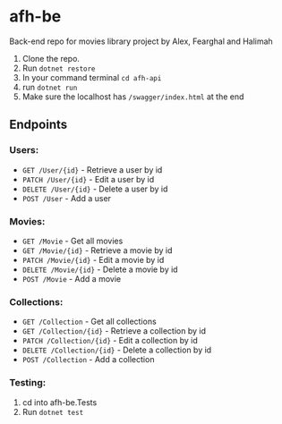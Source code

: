 # afh-be
Back-end repo for movies library project by Alex, Fearghal and Halimah

1. Clone the repo.
2. Run ```dotnet restore```
3. In your command terminal ```cd afh-api```
4. run ```dotnet run```
5. Make sure the localhost has ```/swagger/index.html``` at the end 
 
## Endpoints

### Users:
-   `GET /User/{id}` - Retrieve a user by id
-   `PATCH /User/{id}` - Edit a user by id
-   `DELETE /User/{id}` - Delete a user by id
-   `POST /User` - Add a user

### Movies: 
-   `GET /Movie` - Get all movies
-   `GET /Movie/{id}` - Retrieve a movie by id
-   `PATCH /Movie/{id}` - Edit a movie by id
-   `DELETE /Movie/{id}` - Delete a movie by id
-   `POST /Movie` - Add a movie

### Collections: 
-   `GET /Collection` - Get all collections
-   `GET /Collection/{id}` - Retrieve a collection by id
-   `PATCH /Collection/{id}` - Edit a collection by id
-   `DELETE /Collection/{id}` - Delete a collection by id
-   `POST /Collection` - Add a collection

### Testing: 

1. cd into afh-be.Tests
2. Run ```dotnet test```
